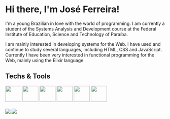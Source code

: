 # Hi there, I'm José Ferreira!

I'm a young Brazilian in love with the world of programming. I am currently a student of the Systems Analysis and Development course at the Federal Institute of Education, Science and Technology of Paraíba.

I am mainly interested in developing systems for the Web. I have used and continue to study several languages, including HTML, CSS and JavaScript. Currently I have been very interested in functional programming for the Web, mainly using the Elixir language.

## Techs & Tools
<div align="left">
  <img height="50rem" src="https://cdn.jsdelivr.net/gh/devicons/devicon/icons/html5/html5-plain.svg" />
  <img height="50rem" src="https://cdn.jsdelivr.net/gh/devicons/devicon/icons/css3/css3-plain.svg" />
  <img height="50rem" src="https://cdn.jsdelivr.net/gh/devicons/devicon/icons/javascript/javascript-original.svg" />
  <img height="50rem" src="https://cdn.jsdelivr.net/gh/devicons/devicon/icons/typescript/typescript-original.svg" />
  <img height="50rem" src="https://cdn.jsdelivr.net/gh/devicons/devicon/icons/vscode/vscode-original.svg" />
  <img height="50rem" src="https://cdn.jsdelivr.net/gh/devicons/devicon/icons/elixir/elixir-original.svg" />
</div>
<br>
<a href="https://github.com/anuraghazra/github-readme-stats">
  <img align="center" src="https://github-readme-stats.vercel.app/api?username=joseferreira-dev&theme=transparent&show_icons=true&count_private=true&PAT_1=g9GcJv22vHw7Ambf9T5F5AJi" />
</a>
<a href="https://github.com/anuraghazra/convoychat">
  <img align="center" src="https://github-readme-stats.vercel.app/api/top-langs/?username=joseferreira-dev&theme=transparent&show_icons=true&count_private=true&langs_count=7&layout=compact&PAT_1=g9GcJv22vHw7Ambf9T5F5AJi" />
</a>
